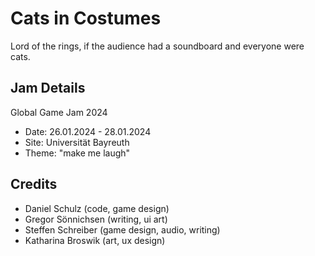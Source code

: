 # Cats in Costumes
Lord of the rings, if the audience had a soundboard and everyone were cats.

## Jam Details
Global Game Jam 2024
- Date: 26.01.2024 - 28.01.2024
- Site: Universität Bayreuth
- Theme: "make me laugh"

## Credits
- Daniel Schulz (code, game design)
- Gregor Sönnichsen (writing, ui art)
- Steffen Schreiber (game design, audio, writing)
- Katharina Broswik (art, ux design)
